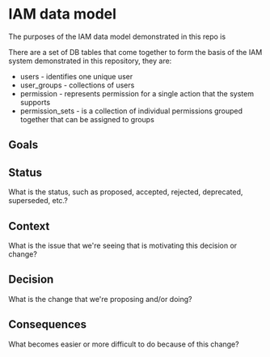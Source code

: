 # IAM data model

The purposes of the IAM data model demonstrated in this repo is

There are a set of DB tables that come together to form the basis of the IAM system demonstrated in this repository, they are:

- users - identifies one unique user
- user_groups - collections of users
- permission - represents permission for a single action that the system supports
- permission_sets - is a collection of individual permissions grouped together that can be assigned to groups

## Goals

## Status

What is the status, such as proposed, accepted, rejected, deprecated, superseded, etc.?

## Context

What is the issue that we're seeing that is motivating this decision or change?

## Decision

What is the change that we're proposing and/or doing?

## Consequences

What becomes easier or more difficult to do because of this change?
